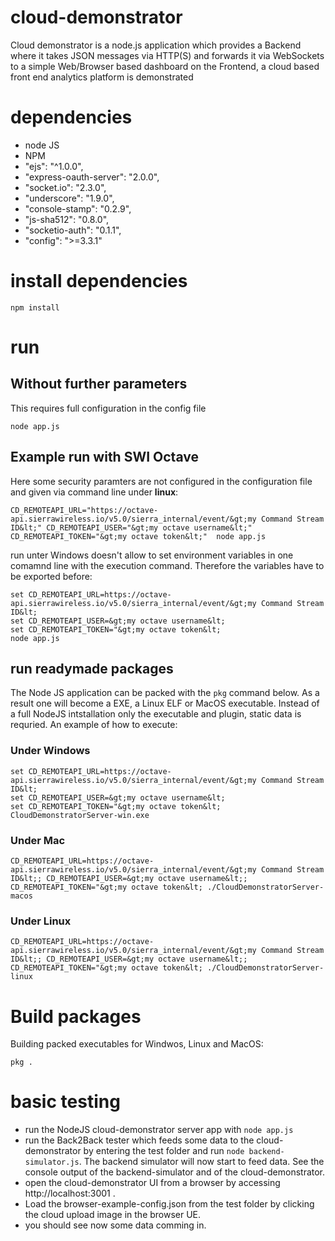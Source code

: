 # cloud-demonstrator
Cloud demonstrator is a node.js application which provides a Backend where it takes JSON messages via HTTP(S) and forwards it via WebSockets to a simple Web/Browser based dashboard on the Frontend, a cloud based front end analytics platform is demonstrated

# dependencies
* node JS
* NPM
* "ejs": "^1.0.0",
* "express-oauth-server": "2.0.0",
* "socket.io": "2.3.0",
* "underscore": "1.9.0",
* "console-stamp": "0.2.9",
* "js-sha512": "0.8.0",
* "socketio-auth": "0.1.1",
* "config": ">=3.3.1"


# install dependencies
```Shell
npm install
```

# run

## Without further parameters 
This requires full configuration in the config file
```Shell
node app.js
```

## Example run with SWI Octave
Here some security paramters are not configured in the configuration file and given via command line under **linux**:
```Shell
CD_REMOTEAPI_URL="https://octave-api.sierrawireless.io/v5.0/sierra_internal/event/&gt;my Command Stream ID&lt;" CD_REMOTEAPI_USER="&gt;my octave username&lt;" CD_REMOTEAPI_TOKEN="&gt;my octave token&lt;"  node app.js
```

run unter Windows doesn't allow to set environment variables in one comamnd line with the execution command. Therefore the variables have to be exported before:

```Shell
set CD_REMOTEAPI_URL=https://octave-api.sierrawireless.io/v5.0/sierra_internal/event/&gt;my Command Stream ID&lt;
set CD_REMOTEAPI_USER=&gt;my octave username&lt;
set CD_REMOTEAPI_TOKEN="&gt;my octave token&lt; 
node app.js
```
## run readymade packages
The Node JS application can be packed with the ```pkg``` command below. As a result one will become a EXE, a Linux ELF or MacOS executable. 
Instead of a full NodeJS intstallation only the executable and plugin, static data is requried.
An example of how to execute:

### Under Windows

```Shell
set CD_REMOTEAPI_URL=https://octave-api.sierrawireless.io/v5.0/sierra_internal/event/&gt;my Command Stream ID&lt;
set CD_REMOTEAPI_USER=&gt;my octave username&lt;
set CD_REMOTEAPI_TOKEN="&gt;my octave token&lt; 
CloudDemonstratorServer-win.exe
```


### Under Mac

```Shell
CD_REMOTEAPI_URL=https://octave-api.sierrawireless.io/v5.0/sierra_internal/event/&gt;my Command Stream ID&lt;; CD_REMOTEAPI_USER=&gt;my octave username&lt;; CD_REMOTEAPI_TOKEN="&gt;my octave token&lt; ./CloudDemonstratorServer-macos
```

### Under Linux

```Shell
CD_REMOTEAPI_URL=https://octave-api.sierrawireless.io/v5.0/sierra_internal/event/&gt;my Command Stream ID&lt;; CD_REMOTEAPI_USER=&gt;my octave username&lt;; CD_REMOTEAPI_TOKEN="&gt;my octave token&lt; ./CloudDemonstratorServer-linux
```


# Build packages
Building packed executables for Windwos, Linux and MacOS:
```Shell
pkg .
```

# basic testing
* run the NodeJS cloud-demonstrator server app with `node app.js`
* run the Back2Back tester which feeds some data to the cloud-demonstrator by entering the test folder and run `node backend-simulator.js`. The backend simulator will now start to feed data. See the console output of the backend-simulator and of the cloud-demonstrator.
* open the cloud-demonstrator UI from a browser by accessing http://localhost:3001 .
* Load the browser-example-config.json from the test folder by clicking the cloud upload image in the browser UE.
* you should see now some data comming in.

